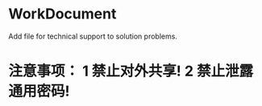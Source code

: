 # WorkDocument
Add file for technical support to solution problems.

<h1>
注意事项：
1 禁止对外共享!
2 禁止泄露通用密码!
</h1>
